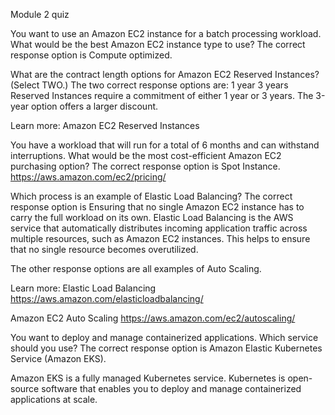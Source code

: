 Module 2 quiz

You want to use an Amazon EC2 instance for a batch processing workload. What would be the best Amazon EC2 instance type to use? The correct response option is Compute optimized.

What are the contract length options for Amazon EC2 Reserved Instances? (Select TWO.)
The two correct response options are:
1 year
3 years
Reserved Instances require a commitment of either 1 year or 3 years. The 3-year option offers a larger discount.

Learn more:
Amazon EC2 Reserved Instances

You have a workload that will run for a total of 6 months and can withstand interruptions. What would be the most cost-efficient Amazon EC2 purchasing option?
The correct response option is Spot Instance.
https://aws.amazon.com/ec2/pricing/

Which process is an example of Elastic Load Balancing?
The correct response option is Ensuring that no single Amazon EC2 instance has to carry the full workload on its own.
Elastic Load Balancing is the AWS service that automatically distributes incoming application traffic across multiple resources, such as Amazon EC2 instances. This helps to ensure that no single resource becomes overutilized.
 
The other response options are all examples of Auto Scaling.

Learn more:
Elastic Load Balancing 
https://aws.amazon.com/elasticloadbalancing/

Amazon EC2 Auto Scaling
https://aws.amazon.com/ec2/autoscaling/


You want to deploy and manage containerized applications. Which service should you use?
The correct response option is Amazon Elastic Kubernetes Service (Amazon EKS).
 
Amazon EKS is a fully managed Kubernetes service. Kubernetes is open-source software that enables you to deploy and manage containerized applications at scale.
